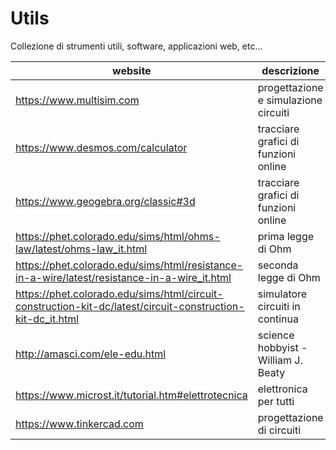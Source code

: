 # Utils

Collezione di strumenti utili, software, applicazioni web, etc...  

| website                                                                                                    | descrizione                          |
| ---------------------------------------------------------------------------------------------------------- | ------------------------------------ |
| https://www.multisim.com                                                                                   | progettazione e simulazione circuiti |
| https://www.desmos.com/calculator                                                                          | tracciare grafici di funzioni online |
| https://www.geogebra.org/classic#3d                                                                        | tracciare grafici di funzioni online |
| https://phet.colorado.edu/sims/html/ohms-law/latest/ohms-law_it.html                                       | prima legge di Ohm                   |
| https://phet.colorado.edu/sims/html/resistance-in-a-wire/latest/resistance-in-a-wire_it.html               | seconda legge di Ohm                 |
| https://phet.colorado.edu/sims/html/circuit-construction-kit-dc/latest/circuit-construction-kit-dc_it.html | simulatore circuiti in continua      |
| http://amasci.com/ele-edu.html                                                                             | science hobbyist - William J. Beaty  |
| https://www.microst.it/tutorial.htm#elettrotecnica                                                         | elettronica per tutti                |
| https://www.tinkercad.com                                                                                  | progettazione di circuiti            |
